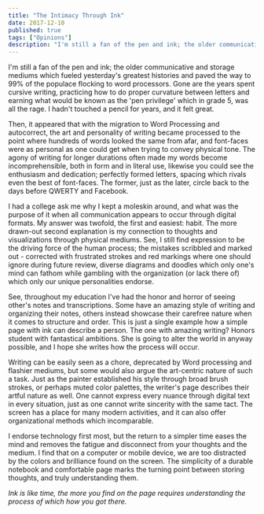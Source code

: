 ```yaml
---
title: "The Intimacy Through Ink"
date: 2017-12-10
published: true
tags: ["Opinions"]
description: "I'm still a fan of the pen and ink; the older communicative and storage mediums which fueled yesterday's greatest histories and paved the way to 99% of the populace flocking to word processors. Gone are the years spent cursive writing, practicing how to do proper curvature between letters and earning what would be known as the 'pen privilege' which in grade 5, was all the rage. I hadn't touched a pencil for years, and it felt great."
---
```


I'm still a fan of the pen and ink; the older communicative and storage mediums which fueled yesterday's greatest histories and paved the way to 99% of the populace flocking to word processors. Gone are the years spent cursive writing, practicing how to do proper curvature between letters and earning what would be known as the 'pen privilege' which in grade 5, was all the rage. I hadn't touched a pencil for years, and it felt great.

Then, it appeared that with the migration to Word Processing and autocorrect, the art and personality of writing became processed to the point where hundreds of words looked the same from afar, and font-faces were as personal as one could get when trying to convey physical tone. The agony of writing for longer durations often made my words become incomprehensible, both in form and in literal use, likewise you could see the enthusiasm and dedication; perfectly formed letters, spacing which rivals even the best of font-faces. The former, just as the later, circle back to the days before QWERTY and Facebook.

I had a college ask me why I kept a moleskin around, and what was the purpose of it when all communication appears to occur through digital formats. My answer was twofold, the first and easiest: habit. The more drawn-out second explanation is my connection to thoughts and visualizations through physical mediums. See, I still find expression to be the driving force of the human process; the mistakes scribbled and marked out - corrected with frustrated strokes and red markings where one should ignore during future review, diverse diagrams and doodles which only one's mind can fathom while gambling with the organization (or lack there of) which only our unique personalities endorse.

See, throughout my education I've had the honor and horror of seeing other's notes and transcriptions. Some have an amazing style of writing and organizing their notes, others instead showcase their carefree nature when it comes to structure and order. This is just a single example how a simple page with ink can describe a person. The one with amazing writing? Honors student with fantastical ambitions. She is going to alter the world in anyway possible, and I hope she writes how the process will occur.

Writing can be easily seen as a chore, deprecated by Word processing and flashier mediums, but some would also argue the art-centric nature of such a task. Just as the painter established his style through broad brush strokes, or perhaps muted color palettes, the writer's page describes their artful nature as well. One cannot express every nuance through digital text in every situation, just as one cannot write sincerity with the same tact. The screen has a place for many modern activities, and it can also offer organizational methods which incomparable.

I endorse technology first most, but the return to a simpler time eases the mind and removes the fatigue and disconnect from your thoughts and the medium. I find that on a computer or mobile device, we are too distracted by the colors and brilliance found on the screen. The simplicity of a durable notebook and comfortable page marks the turning point between storing thoughts, and truly understanding them.

_Ink is like time, the more you find on the page requires understanding the process of which how you got there._
